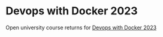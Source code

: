 # Devops with Docker 2023


Open university course returns for [Devops with Docker 2023](https://devopswithdocker.com/)